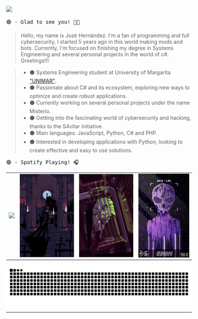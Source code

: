 <img src="https://github.com/Jozexo/Jozexo/blob/main/gif/Jozexo.gif" style="border-radius: 30px margin-right: 10px;"/>

<pre>
🟣 - Glad to see you! 🤟🏻
</pre>

> Hello, my name is Jozé Hernández. I'm a fan of programming and full cybersecurity, I started 5 years ago in this world making mods and bots. Currently, I'm focused on finishing my degree in Systems Engineering and several personal projects in the world of c#. Greetings!!!


> - ⚫️ Systems Engineering student at University of Margarita ["UNIMAR"](https://portalunimar.unimar.edu.ve/).
> - ⚫️ Passionate about C# and its ecosystem, exploring new ways to optimize and create robust applications.
> - ⚫️ Currently working on several personal projects under the name Misterio.
> - ⚫️ Getting into the fascinating world of cybersecurity and hacking, thanks to the S4vitar initiative.
> - ⚫️ Main languages: JavaScript, Python, C# and PHP.
> - ⚫️ Interested in developing applications with Python, looking to create effective and easy to use solutions.



<pre>
🟢 - Spotify Playing! 🎧
</pre>

<table>
  <tr>
    <td>
      <img src="https://spotify-github-profile.kittinanx.com/api/view?uid=3172duxsvztk6aw6fsqeptfy4mfa&cover_image=true&theme=compact&show_offline=false&background_color=000000&interchange=false&bar_color=35ca3d&bar_color_cover=false" width="200" />
    </td>
    <td>
      <img src="https://github.com/Jozexo/Jozexo/blob/main/gif/darksouls.gif?raw=true" width="170" />
    </td>
    <td>
      <img src="https://github.com/Jozexo/Jozexo/blob/main/gif/kirokaze.gif?raw=true" width="170" />
    </td>
    <td>
      <img src="https://github.com/Jozexo/Jozexo/blob/main/gif/slequeto.gif?raw=true" width="160" />
    </td>
  </tr>
</table>



<div align="center">
  <picture>
    <source media="(prefers-color-scheme: dark)" srcset="https://raw.githubusercontent.com/huiishan99/huiishan99/output/github-contribution-grid-snake-dark.svg">
    <source media="(prefers-color-scheme: light)" srcset="https://raw.githubusercontent.com/huiishan99/huiishan99/output/github-contribution-grid-snake.svg">
    <img alt="github contribution grid snake animation" src="https://raw.githubusercontent.com/huiishan99/huiishan99/output/github-contribution-grid-snake.svg">
  </picture>  
</div>

---
